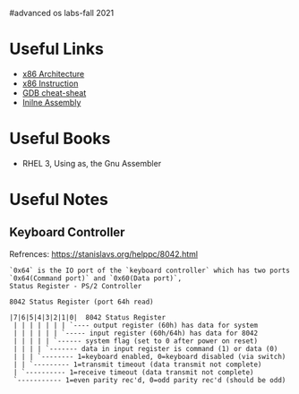 #advanced os labs-fall 2021

# Useful Links
- [x86 Architecture](https://en.wikibooks.org/wiki/X86_Assembly/X86_Architecture)
- [x86 Instruction](https://en.wikibooks.org/wiki/X86_Assembly/X86_Instructions)
- [GDB cheat-sheat](https://cs.brown.edu/courses/cs033/docs/guides/gdb.pdf)
- [Inilne Assembly](https://www.ibiblio.org/gferg/ldp/GCC-Inline-Assembly-HOWTO.html)

# Useful Books
- RHEL 3, Using as, the Gnu Assembler

# Useful Notes

## Keyboard Controller
Refrences: https://stanislavs.org/helppc/8042.html

    `0x64` is the IO port of the `keyboard controller` which has two ports `0x64(Command port)` and `0x60(Data port)`,
    Status Register - PS/2 Controller

	8042 Status Register (port 64h read)

	|7|6|5|4|3|2|1|0|  8042 Status Register
	 | | | | | | | `---- output register (60h) has data for system
	 | | | | | | `----- input register (60h/64h) has data for 8042
	 | | | | | `------ system flag (set to 0 after power on reset)
	 | | | | `------- data in input register is command (1) or data (0)
	 | | | `-------- 1=keyboard enabled, 0=keyboard disabled (via switch)
	 | | `--------- 1=transmit timeout (data transmit not complete)
	 | `---------- 1=receive timeout (data transmit not complete)
	 `----------- 1=even parity rec'd, 0=odd parity rec'd (should be odd)




